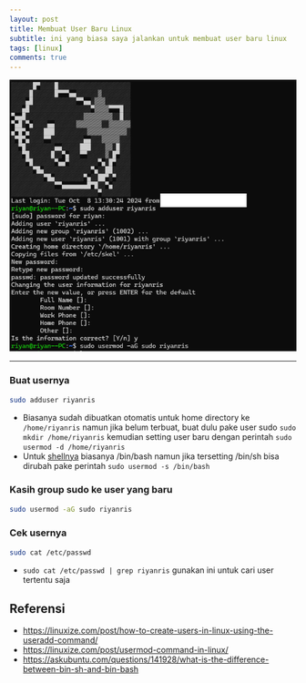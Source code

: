 ```yaml
---
layout: post
title: Membuat User Baru Linux 
subtitle: ini yang biasa saya jalankan untuk membuat user baru linux
tags: [linux]
comments: true
---
```


![membuat user baru linux](/uploads/20241009-lasldinli.png)

---

### Buat usernya
``` bash
sudo adduser riyanris
```
- Biasanya sudah dibuatkan otomatis untuk home directory ke `/home/riyanris` namun jika belum terbuat, buat dulu pake user sudo `sudo mkdir /home/riyanris` kemudian setting user baru dengan perintah `sudo usermod -d /home/riyanris`
- Untuk [shellnya](https://askubuntu.com/a/141932) biasanya /bin/bash namun jika tersetting /bin/sh bisa dirubah pake perintah `sudo usermod -s /bin/bash` 

### Kasih group sudo ke user yang baru
``` bash
sudo usermod -aG sudo riyanris
```

### Cek usernya
``` bash
sudo cat /etc/passwd
```
- `sudo cat /etc/passwd | grep riyanris` gunakan ini untuk cari user tertentu saja

## Referensi
- https://linuxize.com/post/how-to-create-users-in-linux-using-the-useradd-command/
- https://linuxize.com/post/usermod-command-in-linux/
- https://askubuntu.com/questions/141928/what-is-the-difference-between-bin-sh-and-bin-bash